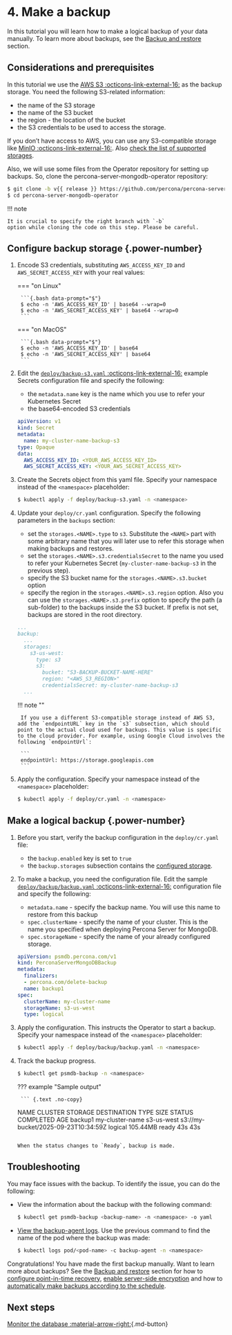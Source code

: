 # 4. Make a backup

In this tutorial you will learn how to make a logical backup of your data manually. To learn more about backups, see the [Backup and restore](backups.md) section.

## Considerations and prerequisites

In this tutorial we use the [AWS S3  :octicons-link-external-16:](https://aws.amazon.com/s3/) as the backup storage. You need the following S3-related information:
   
* the name of the S3 storage
* the name of the S3 bucket
* the region - the location of the bucket
* the S3 credentials to be used to access the storage. 

If you don’t have access to AWS, you can use any S3-compatible storage like [MinIO  :octicons-link-external-16:](https://min.io/docs/minio/linux/index.html). Also [check the list of supported storages](backups.md#backup-storage).

Also, we will use some files from the Operator repository for setting up 
backups. So, clone the percona-server-mongodb-operator repository:

``` {.bash data-prompt="$" }
$ git clone -b v{{ release }} https://github.com/percona/percona-server-mongodb-operator
$ cd percona-server-mongodb-operator
```

!!! note

    It is crucial to specify the right branch with `-b`
    option while cloning the code on this step. Please be careful.

## Configure backup storage {.power-number}

1. Encode S3 credentials, substituting `AWS_ACCESS_KEY_ID` and `AWS_SECRET_ACCESS_KEY` with your real values:

    === "on Linux" 

        ```{.bash data-prompt="$"}
        $ echo -n 'AWS_ACCESS_KEY_ID' | base64 --wrap=0
        $ echo -n 'AWS_SECRET_ACCESS_KEY' | base64 --wrap=0
        ``` 

    === "on MacOS" 

        ```{.bash data-prompt="$"}
        $ echo -n 'AWS_ACCESS_KEY_ID' | base64 
        $ echo -n 'AWS_SECRET_ACCESS_KEY' | base64 
        ```

2. Edit the [`deploy/backup-s3.yaml`  :octicons-link-external-16:](https://github.com/percona/percona-server-mongodb-operator/blob/main/deploy/backup-s3.yaml) example Secrets configuration file and specify the following:

    * the `metadata.name` key is the name which you use to refer your Kubernetes Secret
    * the base64-encoded S3 credentials

    ```yaml title="deploy/backup-s3.yaml"
    apiVersion: v1
    kind: Secret
    metadata:
      name: my-cluster-name-backup-s3
    type: Opaque
    data:
      AWS_ACCESS_KEY_ID: <YOUR_AWS_ACCESS_KEY_ID>
      AWS_SECRET_ACCESS_KEY: <YOUR_AWS_SECRET_ACCESS_KEY>
    ```

3. Create the Secrets object from this yaml file. Specify your namespace instead of the `<namespace>` placeholder:

	```{.bash data-prompt="$"}
	$ kubectl apply -f deploy/backup-s3.yaml -n <namespace>
	```

4. Update your `deploy/cr.yaml` configuration. Specify the following parameters in the `backups` section:

    * set the `storages.<NAME>.type` to `s3`. Substitute the `<NAME>` part with some arbitrary name that you will later use to refer this storage when making backups and restores.
    * set the `storages.<NAME>.s3.credentialsSecret` to the name you used to refer your Kubernetes Secret (`my-cluster-name-backup-s3` in the previous step).
    * specify the S3 bucket name for the `storages.<NAME>.s3.bucket` option
    * specify the  region in the `storages.<NAME>.s3.region` option. Also you can use the `storages.<NAME>.s3.prefix` option to specify the path (a sub-folder) to the backups inside the S3 bucket. If prefix is not set, backups are stored in the root directory.

   	```yaml
   	...
   	backup:
   	  ...
   	  storages:
   	    s3-us-west:
   	      type: s3
   	      s3:
   	        bucket: "S3-BACKUP-BUCKET-NAME-HERE"
   	        region: "<AWS_S3_REGION>"
   	        credentialsSecret: my-cluster-name-backup-s3
   	  ...
    ```

    !!! note ""

        If you use a different S3-compatible storage instead of AWS S3, add the `endpointURL` key in the `s3` subsection, which should point to the actual cloud used for backups. This value is specific to the cloud provider. For example, using Google Cloud involves the following `endpointUrl`:

        ```
        endpointUrl: https://storage.googleapis.com
        ```
  
5. Apply the configuration. Specify your namespace instead of the `<namespace>` placeholder:

	```{.bash data-prompt="$"}
	$ kubectl apply -f deploy/cr.yaml -n <namespace>
	```
 
## Make a logical backup {.power-number}

1. Before you start, verify the backup configuration in the `deploy/cr.yaml` file:

    * the `backup.enabled` key is set to `true`
    * the `backup.storages` subsection contains the [configured storage](#configure-backup-storage).

2. To make a backup, you need the configuration file. Edit the sample [`deploy/backup/backup.yaml`  :octicons-link-external-16:](https://github.com/percona/percona-server-mongodb-operator/blob/main/deploy/backup/backup.yaml) configuration file and specify the following:

    * `metadata.name` - specify the backup name. You will use this name to restore from this backup
    * `spec.clusterName` - specify the name of your cluster. This is the name you specified when deploying Percona Server for MongoDB.
    * `spec.storageName` - specify the name of your already configured storage.

    ```yaml title="deploy/backup/backup.yaml"
    apiVersion: psmdb.percona.com/v1
    kind: PerconaServerMongoDBBackup
    metadata:
      finalizers:
      - percona.com/delete-backup
      name: backup1
    spec:
      clusterName: my-cluster-name
      storageName: s3-us-west
      type: logical
    ```

3. Apply the configuration. This instructs the Operator to start a backup. Specify your namespace instead of the `<namespace>` placeholder:

    ```{.bash data-prompt="$"}
	$ kubectl apply -f deploy/backup/backup.yaml -n <namespace>
	```

4. Track the backup progress. 

    ```{.bash data-prompt="$"}
	$ kubectl get psmdb-backup -n <namespace>
	```

	??? example "Sample output"

	    ``` {.text .no-copy}
      NAME      CLUSTER           STORAGE      DESTINATION                                  TYPE      SIZE       STATUS   COMPLETED   AGE
      backup1   my-cluster-name   s3-us-west   s3://my-bucket/2025-09-23T10:34:59Z   logical   105.44MB   ready    43s       43s
      ```

	When the status changes to `Ready`, backup is made.

## Troubleshooting 

You may face issues with the backup. To identify the issue, you can do the following:

* View the information about the backup with the following command:

   ```{.bash data-prompt="$"}
   $ kubectl get psmdb-backup <backup-name> -n <namespace> -o yaml
   ```

* [View the backup-agent logs](debug-logs.md). Use the previous command to find the name of the pod where the backup was made:
  
  ```{.bash data-prompt="$"}
  $ kubectl logs pod/<pod-name> -c backup-agent -n <namespace>
  ```

Congratulations! You have made the first backup manually. Want to learn more about backups? See the [Backup and restore](backups.md) section for how to [configure point-in-time recovery](backups-pitr.md), [enable server-side encryption](backups-encryption.md) and how to [automatically make backups according to the schedule](backups-scheduled.md).

## Next steps

[Monitor the database :material-arrow-right:](monitoring-tutorial.md){.md-button}
